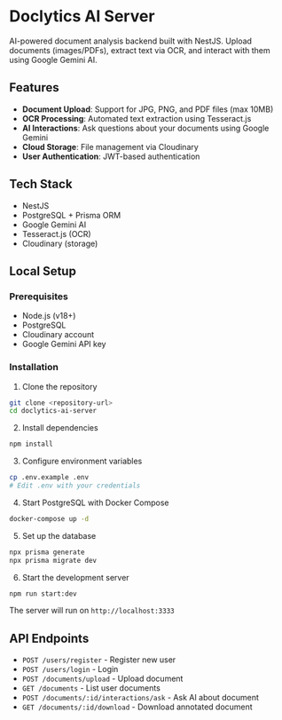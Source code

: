 # Doclytics AI Server

AI-powered document analysis backend built with NestJS. Upload documents (images/PDFs), extract text via OCR, and interact with them using Google Gemini AI.

## Features

- **Document Upload**: Support for JPG, PNG, and PDF files (max 10MB)
- **OCR Processing**: Automated text extraction using Tesseract.js
- **AI Interactions**: Ask questions about your documents using Google Gemini
- **Cloud Storage**: File management via Cloudinary
- **User Authentication**: JWT-based authentication

## Tech Stack

- NestJS
- PostgreSQL + Prisma ORM
- Google Gemini AI
- Tesseract.js (OCR)
- Cloudinary (storage)

## Local Setup

### Prerequisites

- Node.js (v18+)
- PostgreSQL
- Cloudinary account
- Google Gemini API key

### Installation

1. Clone the repository
```bash
git clone <repository-url>
cd doclytics-ai-server
```

2. Install dependencies
```bash
npm install
```

3. Configure environment variables
```bash
cp .env.example .env
# Edit .env with your credentials
```

4. Start PostgreSQL with Docker Compose
```bash
docker-compose up -d
```

5. Set up the database
```bash
npx prisma generate
npx prisma migrate dev
```

6. Start the development server
```bash
npm run start:dev
```

The server will run on `http://localhost:3333`

## API Endpoints

- `POST /users/register` - Register new user
- `POST /users/login` - Login
- `POST /documents/upload` - Upload document
- `GET /documents` - List user documents
- `POST /documents/:id/interactions/ask` - Ask AI about document
- `GET /documents/:id/download` - Download annotated document
